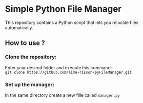 # Simple Python File Manager

This repository contains a Python script that lets you relocate files automatically.

## How to use ?
### Clone the repository:
Enter your desired folder and execute this command: <br>
`git clone https://github.com/aime-risson/pyFileManager.git`

### Set up the manager:
In the same directory create a new fille called `manager.py`

